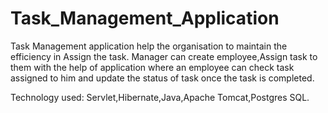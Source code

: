 # Task_Management_Application

Task Management application help the organisation to maintain the efficiency in Assign the task.
Manager can create employee,Assign task to them with the help of application where an employee can check task assigned to him 
and update the status of task once the task is completed.

Technology used: Servlet,Hibernate,Java,Apache Tomcat,Postgres SQL.
